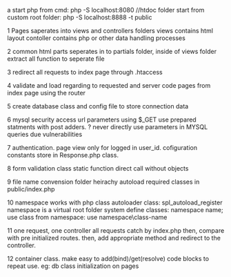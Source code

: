 a
start php from cmd: php -S localhost:8080 //htdoc folder
start from custom root folder: php -S localhost:8888 -t public


1
Pages saperates into views and controllers folders
views contains html layout
contoller contains php or other data handling processes

2
common html parts seperates in to partials folder, inside of views folder
extract all function to seperate file

3
redirect all requests to index page through .htaccess

4
validate and load regarding to requested and server code pages from index page using the router

5
create database class and config file to store connection data

6
mysql security
access url parameters using $_GET
use prepared statments with post adders. ?
never directly use parameters in MYSQL queries due vulnerabilities

7
authentication. page view only for logged in user_id.
cofiguration constants store in Response.php class.

8
form validation class
static function direct call without objects

9
file name convension
folder heirachy
autoload required classes in public/index.php

10
namespace
works with php class autoloader class: spl_autoload_register
namespace is a virtual root folder system
define classes: namespace name;
use class from namespace: use namespace\class-name

11
one request, one controller
all requests catch by index.php
then, compare with pre initialized routes.
then, add appropriate method and redirect to the controller.

12
container class.
make easy to add(bind)/get(resolve) code blocks to repeat use.
eg: db class initialization on pages





